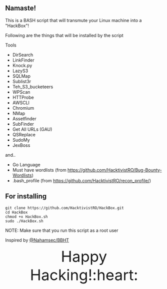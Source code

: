 ## Namaste! 
This is a BASH script that will transmute your Linux machine into a "HackBox"!

Following are the things that will be installed by the script

Tools
- DirSearch
- LinkFinder
- Knock.py
- LazyS3
- SQLMap
- Sublist3r
- Teh_S3_bucketeers
- WPScan
- HTTProbe
- AWSCLI
- Chromium
- NMap
- Assetfinder
- SubFinder
- Get All URLs (GAU)
- QSReplace
- SudoMy
- JexBoss

and..

- Go Language
- Must have wordlists (from https://github.com/HacktivistRO/Bug-Bounty-Wordlists)
- .bash_profile (from https://github.com/HacktivistRO/recon_profile/)

For installing
----------
    git clone https://github.com/HacktivistRO/HackBox.git
    cd HackBox
    chmod +x HackBox.sh
    sudo ./HackBox.sh

NOTE: Make sure that you run this script as a root user

Inspired by [@Nahamsec/BBHT](https://github.com/nahamsec/bbht)

<p align="center">
    <font size=99>
 Happy Hacking!:heart:
     </font>
</p>
    
